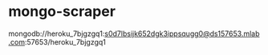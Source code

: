 # mongo-scraper

mongodb://heroku_7bjgzgq1:s0d7lbsijk652dgk3ippsqugg0@ds157653.mlab.com:57653/heroku_7bjgzgq1